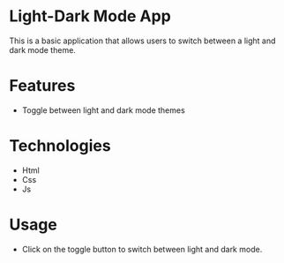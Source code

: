 # Light-Dark Mode App
This is a basic application that allows users to switch between a light and dark mode theme.
# Features
* Toggle between light and dark mode themes
# Technologies
* Html
* Css
* Js
#  Usage
* Click on the toggle button to switch between light and dark mode.
